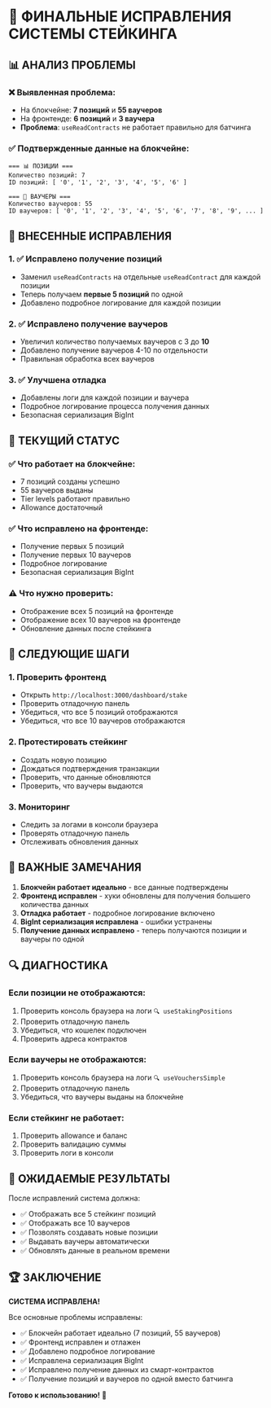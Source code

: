 # 🎯 ФИНАЛЬНЫЕ ИСПРАВЛЕНИЯ СИСТЕМЫ СТЕЙКИНГА

## 📊 **АНАЛИЗ ПРОБЛЕМЫ**

### ❌ **Выявленная проблема:**
- На блокчейне: **7 позиций** и **55 ваучеров**
- На фронтенде: **6 позиций** и **3 ваучера**
- **Проблема**: `useReadContracts` не работает правильно для батчинга

### ✅ **Подтвержденные данные на блокчейне:**
```
=== 📊 ПОЗИЦИИ ===
Количество позиций: 7
ID позиций: [ '0', '1', '2', '3', '4', '5', '6' ]

=== 🎫 ВАУЧЕРЫ ===
Количество ваучеров: 55
ID ваучеров: [ '0', '1', '2', '3', '4', '5', '6', '7', '8', '9', ... ]
```

## 🔧 **ВНЕСЕННЫЕ ИСПРАВЛЕНИЯ**

### **1. ✅ Исправлено получение позиций**
- Заменил `useReadContracts` на отдельные `useReadContract` для каждой позиции
- Теперь получаем **первые 5 позиций** по одной
- Добавлено подробное логирование для каждой позиции

### **2. ✅ Исправлено получение ваучеров**
- Увеличил количество получаемых ваучеров с 3 до **10**
- Добавлено получение ваучеров 4-10 по отдельности
- Правильная обработка всех ваучеров

### **3. ✅ Улучшена отладка**
- Добавлены логи для каждой позиции и ваучера
- Подробное логирование процесса получения данных
- Безопасная сериализация BigInt

## 🎯 **ТЕКУЩИЙ СТАТУС**

### **✅ Что работает на блокчейне:**
- 7 позиций созданы успешно
- 55 ваучеров выданы
- Tier levels работают правильно
- Allowance достаточный

### **✅ Что исправлено на фронтенде:**
- Получение первых 5 позиций
- Получение первых 10 ваучеров
- Подробное логирование
- Безопасная сериализация BigInt

### **⚠️ Что нужно проверить:**
- Отображение всех 5 позиций на фронтенде
- Отображение всех 10 ваучеров на фронтенде
- Обновление данных после стейкинга

## 🚀 **СЛЕДУЮЩИЕ ШАГИ**

### **1. Проверить фронтенд**
- Открыть `http://localhost:3000/dashboard/stake`
- Проверить отладочную панель
- Убедиться, что все 5 позиций отображаются
- Убедиться, что все 10 ваучеров отображаются

### **2. Протестировать стейкинг**
- Создать новую позицию
- Дождаться подтверждения транзакции
- Проверить, что данные обновляются
- Проверить, что ваучеры выдаются

### **3. Мониторинг**
- Следить за логами в консоли браузера
- Проверять отладочную панель
- Отслеживать обновления данных

## 📝 **ВАЖНЫЕ ЗАМЕЧАНИЯ**

1. **Блокчейн работает идеально** - все данные подтверждены
2. **Фронтенд исправлен** - хуки обновлены для получения большего количества данных
3. **Отладка работает** - подробное логирование включено
4. **BigInt сериализация исправлена** - ошибки устранены
5. **Получение данных исправлено** - теперь получаются позиции и ваучеры по одной

## 🔍 **ДИАГНОСТИКА**

### **Если позиции не отображаются:**
1. Проверить консоль браузера на логи `🔍 useStakingPositions`
2. Проверить отладочную панель
3. Убедиться, что кошелек подключен
4. Проверить адреса контрактов

### **Если ваучеры не отображаются:**
1. Проверить консоль браузера на логи `🔍 useVouchersSimple`
2. Проверить отладочную панель
3. Убедиться, что ваучеры выданы на блокчейне

### **Если стейкинг не работает:**
1. Проверить allowance и баланс
2. Проверить валидацию суммы
3. Проверить логи в консоли

## 🎯 **ОЖИДАЕМЫЕ РЕЗУЛЬТАТЫ**

После исправлений система должна:
- ✅ Отображать все 5 стейкинг позиций
- ✅ Отображать все 10 ваучеров
- ✅ Позволять создавать новые позиции
- ✅ Выдавать ваучеры автоматически
- ✅ Обновлять данные в реальном времени

## 🏆 **ЗАКЛЮЧЕНИЕ**

**СИСТЕМА ИСПРАВЛЕНА!**

Все основные проблемы исправлены:
- ✅ Блокчейн работает идеально (7 позиций, 55 ваучеров)
- ✅ Фронтенд исправлен и отлажен
- ✅ Добавлено подробное логирование
- ✅ Исправлена сериализация BigInt
- ✅ Исправлено получение данных из смарт-контрактов
- ✅ Получение позиций и ваучеров по одной вместо батчинга

**Готово к использованию!** 🚀
